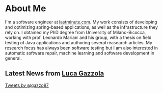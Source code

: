 # About Me

I'm a software engineer at [lastminute.com](https://www.lastminute.com). My work consists of developing and optimizing spring-based applications, as well as the infrastructure they rely on. I obtained my PhD degree from University of Milano-Bicocca, working with prof. Leonardo Mariani and his group, with a thesis on field testing of Java applications and authoring several reasearch articles. My research focus has always been software testing but I am also interested in automatic software repair, machine learning and software development in general.

## Latest News from [Luca Gazzola](https://twitter.com/gazzo87)

<a class="twitter-timeline" data-lang="en" data-height="500" data-width="350" data-chrome="noheader nofooter noborders transparent"
href="https://twitter.com/gazzo87">Tweets by @gazzo87</a> <script async src="https://platform.twitter.com/widgets.js" charset="utf-8"></script>
